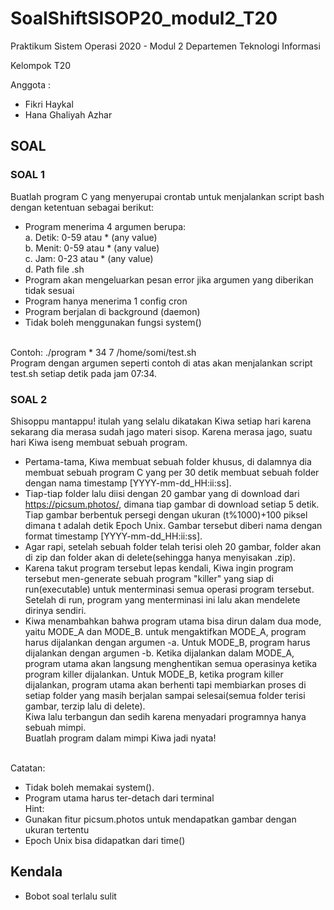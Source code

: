 # SoalShiftSISOP20_modul2_T20
Praktikum Sistem Operasi 2020 - Modul 2
Departemen Teknologi Informasi

Kelompok T20

Anggota :
- Fikri Haykal
- Hana Ghaliyah Azhar

## SOAL
### SOAL 1
Buatlah program C yang menyerupai crontab untuk menjalankan script bash dengan
ketentuan sebagai berikut: <br />
- Program menerima 4 argumen berupa: <br />
a. Detik: 0-59 atau * (any value) <br />
b. Menit: 0-59 atau * (any value) <br />
c. Jam: 0-23 atau * (any value) <br />
d. Path file .sh <br />
- Program akan mengeluarkan pesan error jika argumen yang diberikan tidak
sesuai <br />
- Program hanya menerima 1 config cron <br />
- Program berjalan di background (daemon) <br />
- Tidak boleh menggunakan fungsi system() <br /> <br />

Contoh: ./program \* 34 7 /home/somi/test.sh <br />
Program dengan argumen seperti contoh di atas akan menjalankan script test.sh setiap detik pada jam 07:34. <br />

### SOAL 2
Shisoppu mantappu! itulah yang selalu dikatakan Kiwa setiap hari karena sekarang dia merasa sudah jago materi sisop. Karena merasa jago, suatu hari Kiwa iseng membuat sebuah program. <br />
- Pertama-tama, Kiwa membuat sebuah folder khusus, di dalamnya dia membuat sebuah program C yang per 30 detik membuat sebuah folder dengan nama timestamp [YYYY-mm-dd_HH:ii:ss]. <br />
- Tiap-tiap folder lalu diisi dengan 20 gambar yang di download dari https://picsum.photos/, dimana tiap gambar di download setiap 5 detik. Tiap gambar berbentuk persegi dengan ukuran (t%1000)+100 piksel dimana t adalah detik Epoch Unix. Gambar tersebut diberi nama dengan format timestamp [YYYY-mm-dd_HH:ii:ss]. <br />
- Agar rapi, setelah sebuah folder telah terisi oleh 20 gambar, folder akan di zip dan folder akan di delete(sehingga hanya menyisakan .zip). <br />
- Karena takut program tersebut lepas kendali, Kiwa ingin program tersebut men-generate sebuah program "killer" yang siap di run(executable) untuk menterminasi semua operasi program tersebut. Setelah di run, program yang menterminasi ini lalu akan mendelete dirinya sendiri. <br />
- Kiwa menambahkan bahwa program utama bisa dirun dalam dua mode, yaitu MODE_A dan MODE_B. untuk mengaktifkan MODE_A, program harus dijalankan dengan argumen -a. Untuk MODE_B, program harus dijalankan dengan argumen -b. Ketika dijalankan dalam MODE_A, program utama akan langsung menghentikan semua operasinya ketika program killer dijalankan. Untuk MODE_B, ketika program killer dijalankan, program utama akan berhenti tapi membiarkan proses di setiap folder yang masih berjalan sampai selesai(semua folder terisi gambar, terzip lalu di delete).<br />
Kiwa lalu terbangun dan sedih karena menyadari programnya hanya sebuah mimpi. <br />
Buatlah program dalam mimpi Kiwa jadi nyata! <br /> <br />

Catatan: <br />
- Tidak boleh memakai system().
- Program utama harus ter-detach dari terminal <br />
Hint: <br />
- Gunakan fitur picsum.photos untuk mendapatkan gambar dengan ukuran
tertentu
- Epoch Unix bisa didapatkan dari time()

## Kendala
- Bobot soal terlalu sulit
